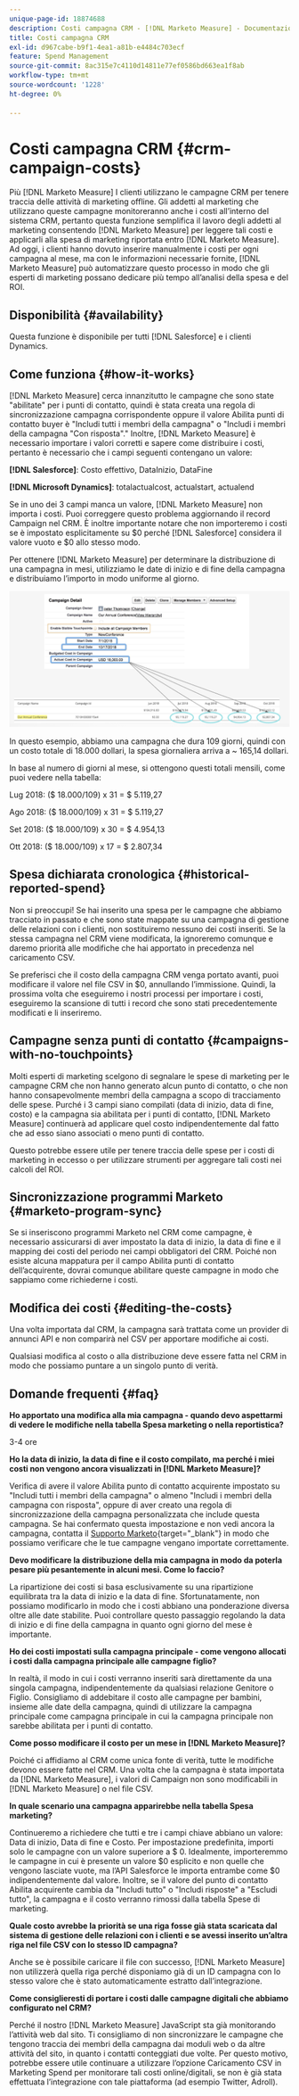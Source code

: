 ```yaml
---
unique-page-id: 18874688
description: Costi campagna CRM - [!DNL Marketo Measure] - Documentazione del prodotto
title: Costi campagna CRM
exl-id: d967cabe-b9f1-4ea1-a81b-e4484c703ecf
feature: Spend Management
source-git-commit: 8ac315e7c4110d14811e77ef0586bd663ea1f8ab
workflow-type: tm+mt
source-wordcount: '1228'
ht-degree: 0%

---
```


# Costi campagna CRM {#crm-campaign-costs}

Più [!DNL Marketo Measure] I clienti utilizzano le campagne CRM per tenere traccia delle attività di marketing offline. Gli addetti al marketing che utilizzano queste campagne monitoreranno anche i costi all’interno del sistema CRM, pertanto questa funzione semplifica il lavoro degli addetti al marketing consentendo [!DNL Marketo Measure] per leggere tali costi e applicarli alla spesa di marketing riportata entro [!DNL Marketo Measure]. Ad oggi, i clienti hanno dovuto inserire manualmente i costi per ogni campagna al mese, ma con le informazioni necessarie fornite, [!DNL Marketo Measure] può automatizzare questo processo in modo che gli esperti di marketing possano dedicare più tempo all’analisi della spesa e del ROI.

## Disponibilità {#availability}

Questa funzione è disponibile per tutti [!DNL Salesforce] e i clienti Dynamics.

## Come funziona {#how-it-works}

[!DNL Marketo Measure] cerca innanzitutto le campagne che sono state &quot;abilitate&quot; per i punti di contatto, quindi è stata creata una regola di sincronizzazione campagna corrispondente oppure il valore Abilita punti di contatto buyer è &quot;Includi tutti i membri della campagna&quot; o &quot;Includi i membri della campagna &quot;Con risposta&quot;.&quot; Inoltre, [!DNL Marketo Measure] è necessario importare i valori corretti e sapere come distribuire i costi, pertanto è necessario che i campi seguenti contengano un valore:

**[!DNL Salesforce]**: Costo effettivo, DataInizio, DataFine

**[!DNL Microsoft Dynamics]**: totalactualcost, actualstart, actualend

Se in uno dei 3 campi manca un valore, [!DNL Marketo Measure] non importa i costi. Puoi correggere questo problema aggiornando il record Campaign nel CRM. È inoltre importante notare che non importeremo i costi se è impostato esplicitamente su $0 perché [!DNL Salesforce] considera il valore vuoto e $0 allo stesso modo.

Per ottenere [!DNL Marketo Measure] per determinare la distribuzione di una campagna in mesi, utilizziamo le date di inizio e di fine della campagna e distribuiamo l’importo in modo uniforme al giorno.

![](assets/1.jpg)

In questo esempio, abbiamo una campagna che dura 109 giorni, quindi con un costo totale di 18.000 dollari, la spesa giornaliera arriva a ~ 165,14 dollari.

In base al numero di giorni al mese, si ottengono questi totali mensili, come puoi vedere nella tabella:

Lug 2018: ($ 18.000/109) x 31 = $ 5.119,27

Ago 2018: ($ 18.000/109) x 31 = $ 5.119,27

Set 2018: ($ 18.000/109) x 30 = $ 4.954,13

Ott 2018: ($ 18.000/109) x 17 = $ 2.807,34

## Spesa dichiarata cronologica {#historical-reported-spend}

Non si preoccupi! Se hai inserito una spesa per le campagne che abbiamo tracciato in passato e che sono state mappate su una campagna di gestione delle relazioni con i clienti, non sostituiremo nessuno dei costi inseriti. Se la stessa campagna nel CRM viene modificata, la ignoreremo comunque e daremo priorità alle modifiche che hai apportato in precedenza nel caricamento CSV.

Se preferisci che il costo della campagna CRM venga portato avanti, puoi modificare il valore nel file CSV in $0, annullando l’immissione. Quindi, la prossima volta che eseguiremo i nostri processi per importare i costi, eseguiremo la scansione di tutti i record che sono stati precedentemente modificati e li inseriremo.

## Campagne senza punti di contatto {#campaigns-with-no-touchpoints}

Molti esperti di marketing scelgono di segnalare le spese di marketing per le campagne CRM che non hanno generato alcun punto di contatto, o che non hanno consapevolmente membri della campagna a scopo di tracciamento delle spese. Purché i 3 campi siano compilati (data di inizio, data di fine, costo) e la campagna sia abilitata per i punti di contatto, [!DNL Marketo Measure] continuerà ad applicare quel costo indipendentemente dal fatto che ad esso siano associati o meno punti di contatto.

Questo potrebbe essere utile per tenere traccia delle spese per i costi di marketing in eccesso o per utilizzare strumenti per aggregare tali costi nei calcoli del ROI.

## Sincronizzazione programmi Marketo {#marketo-program-sync}

Se si inseriscono programmi Marketo nel CRM come campagne, è necessario assicurarsi di aver impostato la data di inizio, la data di fine e il mapping dei costi del periodo nei campi obbligatori del CRM. Poiché non esiste alcuna mappatura per il campo Abilita punti di contatto dell’acquirente, dovrai comunque abilitare queste campagne in modo che sappiamo come richiederne i costi.

## Modifica dei costi {#editing-the-costs}

Una volta importata dal CRM, la campagna sarà trattata come un provider di annunci API e non comparirà nel CSV per apportare modifiche ai costi.

Qualsiasi modifica al costo o alla distribuzione deve essere fatta nel CRM in modo che possiamo puntare a un singolo punto di verità.

## Domande frequenti {#faq}

**Ho apportato una modifica alla mia campagna - quando devo aspettarmi di vedere le modifiche nella tabella Spesa marketing o nella reportistica?**

3-4 ore

**Ho la data di inizio, la data di fine e il costo compilato, ma perché i miei costi non vengono ancora visualizzati in [!DNL Marketo Measure]?**

Verifica di avere il valore Abilita punto di contatto acquirente impostato su &quot;Includi tutti i membri della campagna&quot; o almeno &quot;Includi i membri della campagna con risposta&quot;, oppure di aver creato una regola di sincronizzazione della campagna personalizzata che include questa campagna. Se hai confermato questa impostazione e non vedi ancora la campagna, contatta il [Supporto Marketo](https://nation.marketo.com/t5/support/ct-p/Support){target="_blank"} in modo che possiamo verificare che le tue campagne vengano importate correttamente.

**Devo modificare la distribuzione della mia campagna in modo da poterla pesare più pesantemente in alcuni mesi. Come lo faccio?**

La ripartizione dei costi si basa esclusivamente su una ripartizione equilibrata tra la data di inizio e la data di fine. Sfortunatamente, non possiamo modificarlo in modo che i costi abbiano una ponderazione diversa oltre alle date stabilite. Puoi controllare questo passaggio regolando la data di inizio e di fine della campagna in quanto ogni giorno del mese è importante.

**Ho dei costi impostati sulla campagna principale - come vengono allocati i costi dalla campagna principale alle campagne figlio?**

In realtà, il modo in cui i costi verranno inseriti sarà direttamente da una singola campagna, indipendentemente da qualsiasi relazione Genitore o Figlio. Consigliamo di addebitare il costo alle campagne per bambini, insieme alle date della campagna, quindi di utilizzare la campagna principale come campagna principale in cui la campagna principale non sarebbe abilitata per i punti di contatto.

**Come posso modificare il costo per un mese in [!DNL Marketo Measure]?**

Poiché ci affidiamo al CRM come unica fonte di verità, tutte le modifiche devono essere fatte nel CRM. Una volta che la campagna è stata importata da [!DNL Marketo Measure], i valori di Campaign non sono modificabili in [!DNL Marketo Measure] o nel file CSV.

**In quale scenario una campagna apparirebbe nella tabella Spesa marketing?**

Continueremo a richiedere che tutti e tre i campi chiave abbiano un valore: Data di inizio, Data di fine e Costo. Per impostazione predefinita, importi solo le campagne con un valore superiore a $ 0. Idealmente, importeremmo le campagne in cui è presente un valore $0 esplicito e non quelle che vengono lasciate vuote, ma l’API Salesforce le importa entrambe come $0 indipendentemente dal valore. Inoltre, se il valore del punto di contatto Abilita acquirente cambia da &quot;Includi tutto&quot; o &quot;Includi risposte&quot; a &quot;Escludi tutto&quot;, la campagna e il costo verranno rimossi dalla tabella Spese di marketing.

**Quale costo avrebbe la priorità se una riga fosse già stata scaricata dal sistema di gestione delle relazioni con i clienti e se avessi inserito un’altra riga nel file CSV con lo stesso ID campagna?**

Anche se è possibile caricare il file con successo, [!DNL Marketo Measure] non utilizzerà quella riga perché disponiamo già di un ID campagna con lo stesso valore che è stato automaticamente estratto dall’integrazione.

**Come consiglieresti di portare i costi dalle campagne digitali che abbiamo configurato nel CRM?**

Perché il nostro [!DNL Marketo Measure] JavaScript sta già monitorando l’attività web dal sito. Ti consigliamo di non sincronizzare le campagne che tengono traccia dei membri della campagna dai moduli web o da altre attività del sito, in quanto i contatti conteggiati due volte. Per questo motivo, potrebbe essere utile continuare a utilizzare l’opzione Caricamento CSV in Marketing Spend per monitorare tali costi online/digitali, se non è già stata effettuata l’integrazione con tale piattaforma (ad esempio Twitter, Adroll).
